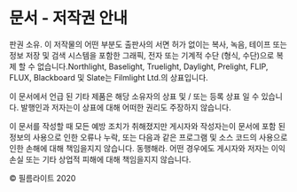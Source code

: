 # 문서 - 저작권 안내

판권 소유. 이 저작물의 어떤 부분도 출판사의 서면 허가 없이는 복사, 녹음, 테이프 또는 정보 저장 및 검색 시스템을 포함한 그래픽, 전자 또는 기계적 수단 \(형식, 수단\)으로 복제 할 수 없습니다.Northlight, Baselight, Truelight, Daylight, Prelight, FLIP, FLUX, Blackboard 및 Slate는 Filmlight Ltd.의 상표입니다.



이 문서에서 언급 된 기타 제품은 해당 소유자의 상표 및 / 또는 등록 상표 일 수 있습니다. 발행인과 저자는이 상표에 대해 어떠한 권리도 주장하지 않습니다.



이 문서를 작성할 때 모든 예방 조치가 취해졌지만 게시자와 작성자는이 문서에 포함 된 정보의 사용으로 인한 오류나 누락, 또는 다음과 같은 프로그램 및 소스 코드의 사용으로 인한 손해에 대해 책임을지지 않습니다. 동행해라. 어떤 경우에도 게시자와 저자는 이익 손실 또는 기타 상업적 피해에 대해 책임을지지 않습니다.

© 필름라이트 2020


